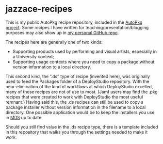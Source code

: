 jazzace-recipes
===============

This is my public AutoPkg recipe repository, included in the [AutoPkg project](https://github.com/autopkg/autopkg). Some recipes I have written for teaching/presentation/blogging purposes may also show up in [my personal GitHub repo](https://github.com/jazzace).

The recipes here are generally one of two kinds:
* Supporting products used by performing and visual artists, especially in a University context;
* Supporting usage contexts where you need to copy a package without version information to a local directory.

This second kind, the “.ds” type of recipe (invented here), was originally used to feed the Packages folder of a DeployStudio repository. With the near-elimination of the kind of workflows at which DeployStudio excelled, many of those recipes are not of use to most. (Jamf users may find the .pkg recipes that were created to work with DeployStudio the most useful remnant.) Having said this, the .ds recipes can still be used to copy a package installer without version information in the filename to a local directory. One possible application would be to keep the installers you use in [MDS](https://twocanoes.com/products/mac/mac-deploy-stick/) up to date.

Should you still find value in the .ds recipe type, there is a template included in this repository that walks you through the settings needed to make it work.